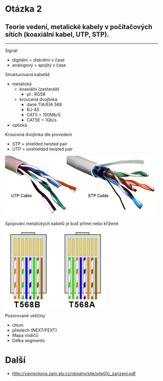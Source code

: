 # Otázka 2

## Teorie vedení, metalické kabely v počítačových sítích (koaxiální kabel, UTP, STP).
---

Signál
* digitální = diskrétní v čase
* analogový = spojitý v čase

Strukturovaná kabeláž
* metalická
	* koaxiální (zastaralé)
		* př.: RG58
	* kroucená dvojlinka
		* dané TIA/EIA 568
		* RJ-45
		* CAT5 = 100Mb/S
		* CAT5E = 1Gb/s
* optická

Kroucená dvojlinka dle provedení
* STP = shielded twisted pair
* UTP = unshielded twisted pair

![aaa](./img/stputp.jpg)


Spojování metalických kabelů je buď přímé nebo křížené

![aaa](./img/rj45.png)

Pozorované veličiny
* útlum
* přeslech (NEXT/FEXT)
* Mapa vodičů
* Délka segmentu

# Další
- http://vavreckova.zam.slu.cz/obsahy/site/site01c_zarizeni.pdf